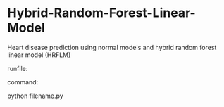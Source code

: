 # Hybrid-Random-Forest-Linear-Model
Heart disease prediction using normal models and hybrid random forest linear model (HRFLM)

runfile:

command:

python filename.py
